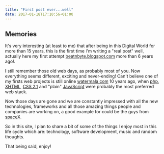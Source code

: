 ```yaml
---
title: "First post ever...well"
date: 2017-01-18T17:10:56+01:00
---
```


## Memories
It's very interesting (at least to me) that after being in this Digital World for more than 15 years, this is the first time I'm writing a "real post" well,  actually here my first attempt [beatnbyte.blogspot.com](https://beatnbyte.blogspot.com/) more than 6 years ago!.
<!--more-->

I still remember those old web days, as probably most of you. Now everything seems different, exciting and never-ending! Can't believe one of my firsts web projects is still online [watermala.com](http://watermala.com/) 10 years ago, when [php](http://php.net), [XHTML](https://www.w3.org/TR/xhtml1/), [CSS 2.1](https://www.w3.org/TR/CSS21/) and "plain" [JavaScript](http://www.w3schools.com/js/) were probably the most preferred web stack.

Now those days are gone and we are constantly impressed with all the new technologies, frameworks and all those amazing things people and companies are working on, a good example for could be the guys from [spaceX](http://www.spacex.com/).

So in this site, I plan to share a bit of some of the things I enjoy most in this life cycle which are: technology, software development, music and random thoughts.

That being said, enjoy!
